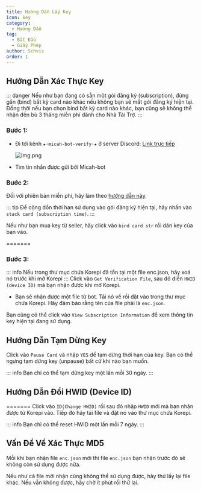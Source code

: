 ```yaml
---
title: Hướng Dẫn Lấy Key
icon: key
category:
  - Hướng Dẫn
tag:
  - Bắt Đầu
  - Giấy Phép
author: Schvis
order: 1
---
```


## Hướng Dẫn Xác Thực Key



::: danger Nếu như bạn đang có sẵn một gói đăng ký (subscription), đừng gắn (bind) bất kỳ card nào khác nếu không bạn sẽ mất gói đăng ký hiện tại. Đồng thời nếu bạn chọn bind bất kỳ card nào khác, bạn cũng sẽ không thể nhận đền bù 3 tháng miễn phí dành cho Nhà Tài Trợ.
:::

### Bước 1:
- Đi tới kênh `★⋅micah-bot-verify⋅★` ở server Discord: [Link trực tiếp](https://discord.com/channels/1069057220802781265/1203687333107335198)

  ![img.png](/assets/images/docs/202402/verify-1.png)
- Tìm tin nhắn được gửi bởi Micah-bot
### Bước 2:
Đối với phiên bản miễn phí, hãy làm theo [hướng dẫn này](free.md).

::: tip Để cộng dồn thời hạn sử dụng vào gói đăng ký hiện tại, hãy nhấn vào `stack card (subscription time)`.
:::

Nếu như bạn mua key từ seller, hãy click vào `bind card str` rồi dán key của bạn vào.

=======
### Bước 3:
::: info Nếu trong thư mục chứa Korepi đã tồn tại một file enc.json, hãy xoá nó trước khi mở Korepi
:::
Click vào `Get Verification File`, sau đó điền `HWID (device ID)` mà bạn nhận được khi mở Korepi.
- Bạn sẽ nhận được một file từ bot. Tải nó về rồi đặt vào trong thư mục chứa Korepi. Hãy đảm bảo rằng tên của file phải là `enc.json`.


Bạn cũng có thể click vào `View Subscription Information` để xem thông tin key hiện tại đang sử dụng.

## Hướng Dẫn Tạm Dừng Key

Click vào `Pause Card` và nhập `YES` để tạm dừng thời hạn của key. Bạn có thể ngưng tạm dừng key (unpause) bất cứ khi nào bạn muốn.

::: info Bạn chỉ có thể tạm dừng key một lần mỗi 30 ngày.
:::

## Hướng Dẫn Đổi HWID (Device ID)

=======
Click vào `ID(Change HWID)` rồi sau đó nhập `HWID` mới mà bạn nhận được từ Korepi vào. Tiếp đó hãy tải file và đặt nó vào thư mục chứa Korepi.

::: info Bạn chỉ có thể reset HWID một lần mỗi 7 ngày.
:::

## Vấn Đề Về Xác Thực MD5
Mỗi khi bạn nhận file `enc.json` mới thì file `enc.json` bạn nhận trước đó sẽ không còn sử dụng được nữa.

Nếu như cả file mới nhận cũng không thể sử dụng được, hãy thử lấy lại file khác. Nếu vẫn không được, hãy chờ ít phút rồi thử lại.
